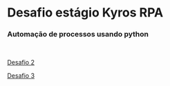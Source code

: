 # Desafio estágio Kyros RPA

### Automação de processos usando python
<br/>



[Desafio 2](https://drive.google.com/file/d/1nEdAtYpWgJQwyCfUhnGj2J7OqmspbhDB/view?usp=sharing)

[Desafio 3](https://drive.google.com/file/d/1lI-1FJUdLrXVX0dO5XTGPnS8WGlV0tXN/view?usp=sharing)